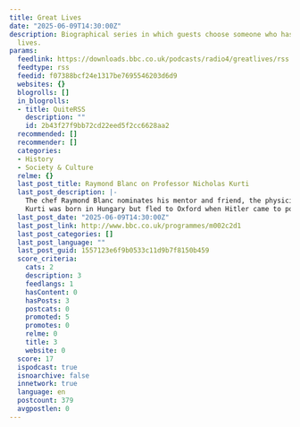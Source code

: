 ```yaml
---
title: Great Lives
date: "2025-06-09T14:30:00Z"
description: Biographical series in which guests choose someone who has inspired their
  lives.
params:
  feedlink: https://downloads.bbc.co.uk/podcasts/radio4/greatlives/rss.xml
  feedtype: rss
  feedid: f07388bcf24e1317be7695546203d6d9
  websites: {}
  blogrolls: []
  in_blogrolls:
  - title: QuiteRSS
    description: ""
    id: 2b43f27f9bb72cd22eed5f2cc6628aa2
  recommended: []
  recommender: []
  categories:
  - History
  - Society & Culture
  relme: {}
  last_post_title: Raymond Blanc on Professor Nicholas Kurti
  last_post_description: |-
    The chef Raymond Blanc nominates his mentor and friend, the physicist Professor Nicholas Kurti.
    Kurti was born in Hungary but fled to Oxford when Hitler came to power. Pushing the frontiers of low
  last_post_date: "2025-06-09T14:30:00Z"
  last_post_link: http://www.bbc.co.uk/programmes/m002c2d1
  last_post_categories: []
  last_post_language: ""
  last_post_guid: 1557123e6f9b0533c11d9b7f8150b459
  score_criteria:
    cats: 2
    description: 3
    feedlangs: 1
    hasContent: 0
    hasPosts: 3
    postcats: 0
    promoted: 5
    promotes: 0
    relme: 0
    title: 3
    website: 0
  score: 17
  ispodcast: true
  isnoarchive: false
  innetwork: true
  language: en
  postcount: 379
  avgpostlen: 0
---
```

